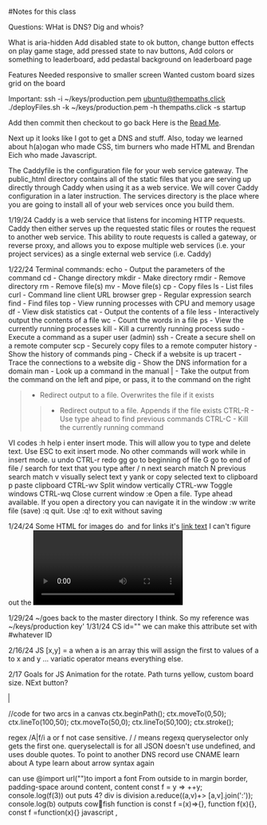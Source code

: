 #Notes for this class

Questions:
WHat is DNS?
Dig and whois?


What is aria-hidden
Add disabled state to ok button, change button effects on play game stage, add pressed state to nav buttons, Add colors or something to leaderboard, add pedastal background on leaderboard page


Features
Needed
responsive to smaller screen
Wanted
custom board sizes
grid on the board



Important:
ssh -i ~/keys/production.pem ubuntu@thempaths.click
./deployFiles.sh -k ~/keys/production.pem -h thempaths.click -s startup

Add then commit then checkout to go back
Here is the [Read Me](https://github.com/arftonlum/Startup/blob/120faff65610e42ff73fcddaa14e411d22b16a56/README.md).

Next up it looks like I got to get a DNS and stuff. Also, today we learned about h(a)ogan who made CSS, tim burners who made HTML and Brendan Eich who made Javascript.

The Caddyfile is the configuration file for your web service gateway. The public_html directory contains all of the static files that you are serving up directly through Caddy when using it as a web service. We will cover Caddy configuration in a later instruction. The services directory is the place where you are going to install all of your web services once you build them.

1/19/24 Caddy is a web service that listens for incoming HTTP requests. Caddy then either serves up the requested static files or routes the request to another web service. This ability to route requests is called a gateway, or reverse proxy, and allows you to expose multiple web services (i.e. your project services) as a single external web service (i.e. Caddy)

1/22/24
Terminal commands:
echo - Output the parameters of the command
cd - Change directory
mkdir - Make directory
rmdir - Remove directory
rm - Remove file(s)
mv - Move file(s)
cp - Copy files
ls - List files
curl - Command line client URL browser
grep - Regular expression search
find - Find files
top - View running processes with CPU and memory usage
df - View disk statistics
cat - Output the contents of a file
less - Interactively output the contents of a file
wc - Count the words in a file
ps - View the currently running processes
kill - Kill a currently running process
sudo - Execute a command as a super user (admin)
ssh - Create a secure shell on a remote computer
scp - Securely copy files to a remote computer
history - Show the history of commands
ping - Check if a website is up
tracert - Trace the connections to a website
dig - Show the DNS information for a domain
man - Look up a command in the manual
| - Take the output from the command on the left and pipe, or pass, it to the command on the right
> - Redirect output to a file. Overwrites the file if it exists
>> - Redirect output to a file. Appends if the file exists
CTRL-R - Use type ahead to find previous commands
CTRL-C - Kill the currently running command

VI codes
:h	help
i	enter insert mode. This will allow you to type and delete text. Use ESC to exit insert mode. No other commands will work while in insert mode.
u	undo
CTRL-r	redo
gg	go to beginning of file
G	go to end of file
/	search for text that you type after /
n	next search match
N	previous search match
v	visually select text
y	yank or copy selected text to clipboard
p	paste clipboard
CTRL-wv	Split window vertically
CTRL-ww	Toggle windows
CTRL-wq	Close current window
:e	Open a file. Type ahead available. If you open a directory you can navigate it in the window
:w	write file (save)
:q	quit. Use :q! to exit without saving

1/24/24
Some HTML
for images do <img src ="" alt="" width=""> and for links it's <a href= "">link text</a>
I can't figure out the <video> tag, but I found that people online recommend the iframe tag instead. So maybe that is something I should look into. Inputs are really cool and I wish I had learned those previously.
I am gonna do some HTML stuff later.
MOre HTML
form method="get" Default. Appends the form-data to the URL in name/value pairs: URL?name=value&name=value I guess this will give me the information to use on the next page. See login in html

1/29/24
~/goes back to the master directory I think. So my reference was ~/keys/production key'
1/31/24
CS id="" we can make this attribute set with #whatever ID

2/16/24
JS
[x,y] = a when a is an array this will assign the first to values of a to x and y
... variatic operator means everything else.

2/17
Goals for JS
Animation for the rotate. Path turns yellow, custom board size. NExt button?

<canvas id="myCanvas" width="100" height="100" style="border:1px solid grey"></canvas>

<script>
const c = document.getElementById("boardofthegame");
const ctx = c.getContext("2d");
ctx.beginPath();
ctx.arc(0, 0, 50, 0, .5*Math.PI);
ctx.stroke();
ctx.beginPath();
ctx.arc(100,100,50,Math.PI,1.5*Math.PI);
ctx.strokeStyle="green";
ctx.stroke();
</script> 
//code for two arcs in a canvas
ctx.beginPath();
ctx.moveTo(0,50);
ctx.lineTo(100,50);
ctx.moveTo(50,0);
ctx.lineTo(50,100);
ctx.stroke();

regex /A|f/i a or f not case sensitive. / / means regexq
queryselector only gets the first one. queryselectall is for all
JSON doesn't use undefined, and uses double quotes. 
To point to another DNS record use CNAME learn about A type
learn about arrow syntax again

can use @import url("")to import a font
From outside to in margin border, padding-space around content, content
const f = y => ++y; console.log(f(3)) out puts 4? div is division
a.reduce((a,v)+> [a,v].join(':')); console.log(b) outputs cow:rat:fish
function is const f =(x)=>{}, function f(x){}, const f =function(x){}
javascript <script></script>, <script src='main.js'/>, <div onclick='1+1'/>
Valid JSON {"x":3}
console command that makes a script executable chmod +x deploy.sh

p= promise(set timeout, console.log taco, resolve true)
consle log burger
p, .then result -shake, catch-salad, finally-noodles
console log fries
burger, fries taco, shake, noodles never throws an error so no salad

a= async(return new promise(set timeout-console log D resolve true))
try(consolelog('a')), await a, console log ('b')
catch(e)(cosnole log C)
ADB

.text{
    width: 100%;
    background-color: #ffffff60;
    flex: 1;
  display: flex;
  flex-direction: column;
  align-items: center;
}
.players{}
.player-name{
  font-weight: bold;
  text-decoration: none;
}
#boardofthegame{
  background-color: white;
}

Dom textcontent Sets the child text for the an element, object is {n:1}
127.0.0.1 localhost always
DNS record types A/AAAA Address- specific IP Addresses IPV4/IPV6
CNAME Canonical Name. Alias. NS- NAme Server- Authority for queries and proof of ownership
TEXT- Metadata Used for policies and verification
SOA- Start of Authority- propogation of information